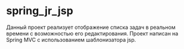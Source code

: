 # spring_jr_jsp
Данный проект реализует отображение списка задач в реальном времени с возможностью его редактирования. Проект написан на Spring MVC с использованием шаблонизатора jsp.
